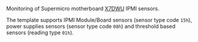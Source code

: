 Monitoring of Supermicro motherboard
[X7DWU](http://www.supermicro.com/products/motherboard/Xeon1333/5400/X7DWU.cfm)
IPMI sensors. 

The template supports IPMI Module/Board sensors (sensor type code `15h`), power
supplies sensors (sensor type code `08h`) and threshold based sensors (reading
type `01h`).
